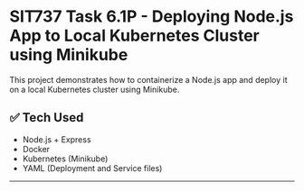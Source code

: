 # SIT737 Task 6.1P - Deploying Node.js App to Local Kubernetes Cluster using Minikube

This project demonstrates how to containerize a Node.js app and deploy it on a local Kubernetes cluster using Minikube.

## ✅ Tech Used
- Node.js + Express
- Docker
- Kubernetes (Minikube)
- YAML (Deployment and Service files)

---


